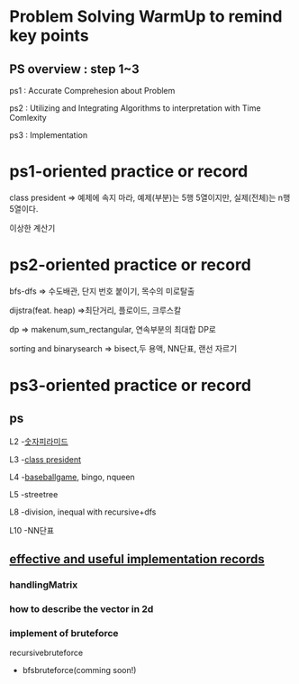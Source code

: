 # Problem Solving WarmUp to remind key points

## PS overview : step 1~3
ps1 : Accurate Comprehesion about Problem

ps2 : Utilizing and Integrating Algorithms to interpretation with Time Comlexity

ps3 : Implementation

# ps1-oriented practice or record
class president => 예제에 속지 마라, 예제(부분)는 5행 5열이지만, 실제(전체)는 n행 5열이다.

이상한 계산기

# ps2-oriented practice or record

bfs-dfs => 수도배관, 단지 번호 붙이기, 목수의 미로탈출

dijstra(feat. heap) =>최단거리, 플로이드, 크루스칼

dp => makenum,sum_rectangular, 연속부분의 최대합 DP로

sorting and binarysearch => bisect,두 용액, NN단표, 랜선 자르기

# ps3-oriented practice or record
## ps
L2
-[숫자피라미드](https://github.com/devsacti/Algorithms_Query/blob/main/Algorithm/python/algorithmjobs/L2/%EC%88%AB%EC%9E%90%ED%94%BC%EB%9D%BC%EB%AF%B8%EB%93%9C.py)

L3
-[class president](https://github.com/devsacti/Algorithms_Query/blob/main/Algorithm/python/algorithmjobs/L3/L3_12classpriesident.py)

L4
-[baseballgame](https://github.com/devsacti/Algorithms_Query/blob/main/Algorithm/python/algorithmjobs/L4/L4_04baseballgame.py),
  bingo,
  nqueen

L5
-streetree

L8
-division, inequal with recursive+dfs

L10
-NN단표

## [effective and useful implementation records](https://github.com/devsacti/Algorithms_Query/tree/main/PSrecords_python/PS-WarmUp/UsefulImplRecords)
### handlingMatrix

### how to describe the vector in 2d

### implement of bruteforce
recursivebruteforce
+ bfsbruteforce(comming soon!)

